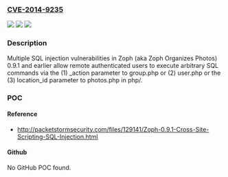 ### [CVE-2014-9235](https://cve.mitre.org/cgi-bin/cvename.cgi?name=CVE-2014-9235)
![](https://img.shields.io/static/v1?label=Product&message=n%2Fa&color=blue)
![](https://img.shields.io/static/v1?label=Version&message=n%2Fa&color=blue)
![](https://img.shields.io/static/v1?label=Vulnerability&message=n%2Fa&color=brighgreen)

### Description

Multiple SQL injection vulnerabilities in Zoph (aka Zoph Organizes Photos) 0.9.1 and earlier allow remote authenticated users to execute arbitrary SQL commands via the (1) _action parameter to group.php or (2) user.php or the (3) location_id parameter to photos.php in php/.

### POC

#### Reference
- http://packetstormsecurity.com/files/129141/Zoph-0.9.1-Cross-Site-Scripting-SQL-Injection.html

#### Github
No GitHub POC found.

